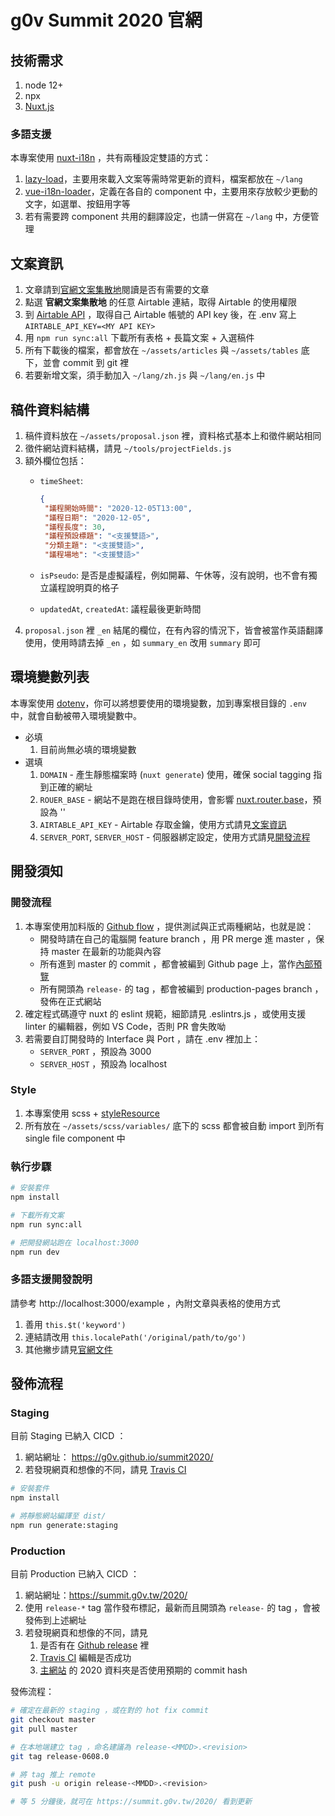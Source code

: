 # g0v Summit 2020 官網

## 技術需求

1. node 12+
1. npx 
1. [Nuxt.js](https://nuxtjs.org)

### 多語支援

本專案使用 [nuxt-i18n](https://nuxt-community.github.io/nuxt-i18n/) ，共有兩種設定雙語的方式：

1. [lazy-load](https://nuxt-community.github.io/nuxt-i18n/lazy-load-translations.html)，主要用來載入文案等需時常更新的資料，檔案都放在 `~/lang`
2. [vue-i18n-loader](https://nuxt-community.github.io/nuxt-i18n/vue-i18n-loader.html#yaml)，定義在各自的 component 中，主要用來存放較少更動的文字，如選單、按鈕用字等
3. 若有需要跨 component 共用的翻譯設定，也請一併寫在 `~/lang` 中，方便管理

## 文案資訊

1. 文章請到[官網文案集散地](https://g0v.hackmd.io/@ddio/summit-2020-articles)閱讀是否有需要的文章
2. 點選 **官網文案集散地** 的任意 Airtable 連結，取得 Airtable 的使用權限
3. 到 [Airtable API](https://airtable.com/api) ，取得自己 Airtable 帳號的 API key 後，在 .env 寫上 `AIRTABLE_API_KEY=<MY API KEY>`
4. 用 `npm run sync:all` 下載所有表格 + 長篇文案 + 入選稿件
5. 所有下載後的檔案，都會放在 `~/assets/articles` 與 `~/assets/tables` 底下，並會 commit 到 git 裡
6. 若要新增文案，須手動加入 `~/lang/zh.js` 與 `~/lang/en.js` 中

## 稿件資料結構

1. 稿件資料放在 `~/assets/proposal.json` 裡，資料格式基本上和徵件網站相同
2. 徵件網站資料結構，請見 `~/tools/projectFields.js`
3. 額外欄位包括：
   - `timeSheet`:

     ```json
     {
      "議程開始時間": "2020-12-05T13:00",
      "議程日期": "2020-12-05",
      "議程長度": 30,
      "議程預設標題": "<支援雙語>",
      "分類主題": "<支援雙語>",
      "議程場地": "<支援雙語>"
     ```

   - `isPseudo`: 是否是虛擬議程，例如開幕、午休等，沒有說明，也不會有獨立議程說明頁的格子
   - `updatedAt`, `createdAt`: 議程最後更新時間
4. `proposal.json` 裡 `_en` 結尾的欄位，在有內容的情況下，皆會被當作英語翻譯使用，使用時請去掉 `_en` ，如 `summary_en` 改用 `summary` 即可

## 環境變數列表

本專案使用 [dotenv](https://www.npmjs.com/package/dotenv)，你可以將想要使用的環境變數，加到專案根目錄的 `.env` 中，就會自動被帶入環境變數中。

- 必填
  1. 目前尚無必填的環境變數
- 選填
  1. `DOMAIN` - 產生靜態檔案時 (`nuxt generate`) 使用，確保 social tagging 指到正確的網址
  2. `ROUER_BASE` - 網站不是跑在根目錄時使用，會影響 [nuxt.router.base](https://nuxtjs.org/api/configuration-router/#base)，預設為 ''
  3. `AIRTABLE_API_KEY` - Airtable 存取金鑰，使用方式請見[文案資訊](#文案資訊)
  4. `SERVER_PORT`, `SERVER_HOST` - 伺服器綁定設定，使用方式請見[開發流程](#開發流程)

## 開發須知

### 開發流程

1. 本專案使用加料版的 [Github flow](https://medium.com/@lf2lf2111/29c82f5d4469) ，提供測試與正式兩種網站，也就是說：
   - 開發時請在自己的電腦開 feature branch ，用 PR merge 進 master ，保持 master 在最新的功能與內容
   - 所有進到 master 的 commit ，都會被編到 Github page 上，當作[內部預覽](https://g0v.github.io/summit2020)
   - 所有開頭為 `release-` 的 tag ，都會被編到 production-pages branch ，發佈在正式網站
2. 確定程式碼遵守 nuxt 的 eslint 規範，細節請見 .eslintrs.js ，或使用支援 linter 的編輯器，例如 VS Code，否則 PR 會失敗呦
3. 若需要自訂開發時的 Interface 與 Port ，請在 .env 裡加上：
   - `SERVER_PORT` ，預設為 3000
   - `SERVER_HOST` ，預設為 localhost

### Style

1. 本專案使用 scss + [styleResource](https://github.com/nuxt-community/style-resources-module/)
2. 所有放在 `~/assets/scss/variables/` 底下的 scss 都會被自動 import 到所有 single file component 中

### 執行步驟

```bash
# 安裝套件
npm install

# 下載所有文案
npm run sync:all

# 把開發網站跑在 localhost:3000
npm run dev
```

### 多語支援開發說明

請參考 http://localhost:3000/example ，內附文章與表格的使用方式

1. 善用 `this.$t('keyword')`
2. 連結請改用 `this.localePath('/original/path/to/go')`
3. 其他撇步請見[官網文件](https://nuxt-community.github.io/nuxt-i18n/basic-usage.html)

## 發佈流程

### Staging

目前 Staging 已納入 CICD ：

1. 網站網址： https://g0v.github.io/summit2020/
1. 若發現網頁和想像的不同，請見 [Travis CI](https://travis-ci.org/github/g0v/summit2020)

```bash
# 安裝套件
npm install

# 將靜態網站編譯至 dist/
npm run generate:staging
```

### Production

目前 Production 已納入 CICD ：

1. 網站網址：https://summit.g0v.tw/2020/
2. 使用 `release-*` tag 當作發布標記，最新而且開頭為 `release-` 的 tag ，會被發佈到上述網址
3. 若發現網頁和想像的不同，請見
   1. 是否有在 [Github release](https://github.com/g0v/summit2020/releases) 裡
   2. [Travis CI](https://travis-ci.org/github/g0v/summit2020) 編輯是否成功
   3. [主網站](https://github.com/g0v/summit.g0v.tw/) 的 2020 資料夾是否使用預期的 commit hash

發佈流程：

```bash
# 確定在最新的 staging ，或在對的 hot fix commit
git checkout master
git pull master

# 在本地端建立 tag ，命名建議為 release-<MMDD>.<revision>
git tag release-0608.0

# 將 tag 推上 remote
git push -u origin release-<MMDD>.<revision>

# 等 5 分鐘後，就可在 https://summit.g0v.tw/2020/ 看到更新
```

